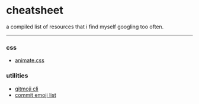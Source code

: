 # cheatsheet
a compiled list of resources that i find myself googling too often.

***

### css
- [animate.css](https://animate.style/)
### utilities
- [gitmoji cli](https://github.com/carloscuesta/gitmoji-cli)
- [commit emoji list](https://dev.to/devmount/comment/12p6d)
